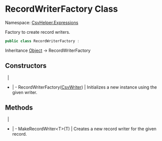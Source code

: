 # RecordWriterFactory Class

Namespace: [CsvHelper.Expressions](/api/CsvHelper.Expressions)

Factory to create record writers.

```cs
public class RecordWriterFactory : 
```

Inheritance [Object](https://docs.microsoft.com/en-us/dotnet/api/system.object) -> RecordWriterFactory

## Constructors
&nbsp; | &nbsp;
- | -
RecordWriterFactory([CsvWriter](/api/CsvHelper/CsvWriter)) | Initializes a new instance using the given writer.

## Methods
&nbsp; | &nbsp;
- | -
MakeRecordWriter&lt;T&gt;(T) | Creates a new record writer for the given record.
